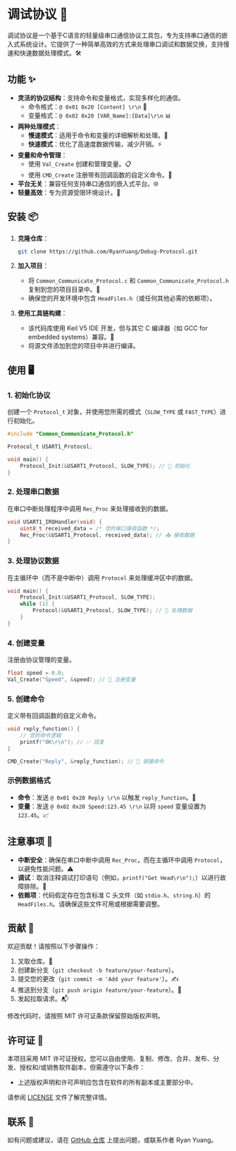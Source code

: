 # 调试协议 🚀

调试协议是一个基于C语言的轻量级串口通信协议工具包，专为支持串口通信的嵌入式系统设计。它提供了一种简单高效的方式来处理串口调试和数据交换，支持慢速和快速数据处理模式。🛠️

## 功能 ✨

- **灵活的协议结构**：支持命令和变量格式，实现多样化的通信。
  - 命令格式：`@ 0x01 0x20 [Content] \r\n` 📡
  - 变量格式：`@ 0x02 0x20 [VAR_Name]:[Data]\r\n` 📊
- **两种处理模式**：
  - **慢速模式**：适用于命令和变量的详细解析和处理。🐢
  - **快速模式**：优化了高速度数据传输，减少开销。⚡
- **变量和命令管理**：
  - 使用 `Val_Create` 创建和管理变量。📋
  - 使用 `CMD_Create` 注册带有回调函数的自定义命令。🔧
- **平台无关**：兼容任何支持串口通信的嵌入式平台。🌐
- **轻量高效**：专为资源受限环境设计。💾

## 安装 📦

1. **克隆仓库**：
   ```bash
   git clone https://github.com/RyanYuang/Debug-Protocol.git
   ```

2. **加入项目**：
   - 将 `Common_Communicate_Protocol.c` 和 `Common_Communicate_Protocol.h` 复制到您的项目目录中。📂
   - 确保您的开发环境中包含 `HeadFiles.h`（或任何其他必需的依赖项）。

3. **使用工具链构建**：
   - 该代码库使用 Keil V5 IDE 开发，但与其它 C 编译器（如 GCC for embedded systems）兼容。🔨
   - 将源文件添加到您的项目中并进行编译。

## 使用 🖥️

### 1. 初始化协议
创建一个 `Protocol_t` 对象，并使用您所需的模式（`SLOW_TYPE` 或 `FAST_TYPE`）进行初始化。

```c
#include "Common_Communicate_Protocol.h"

Protocol_t USART1_Protocol;

void main() {
    Protocol_Init(&USART1_Protocol, SLOW_TYPE); // 🚀 初始化
}
```

### 2. 处理串口数据
在串口中断处理程序中调用 `Rec_Proc` 来处理接收到的数据。

```c
void USART1_IRQHandler(void) {
    uint8_t received_data = /* 您的串口接收函数 */;
    Rec_Proc(&USART1_Protocol, received_data); // 📥 接收数据
}
```

### 3. 处理协议数据
在主循环中（而不是中断中）调用 `Protocol` 来处理缓冲区中的数据。

```c
void main() {
    Protocol_Init(&USART1_Protocol, SLOW_TYPE);
    while (1) {
        Protocol(&USART1_Protocol, SLOW_TYPE); // 🔄 处理数据
    }
}
```

### 4. 创建变量
注册由协议管理的变量。

```c
float speed = 0.0;
Val_Create("Speed", &speed); // 📝 注册变量
```

### 5. 创建命令
定义带有回调函数的自定义命令。

```c
void reply_function() {
    // 您的命令逻辑
    printf("OK\r\n"); // ✅ 回复
}

CMD_Create("Reply", &reply_function); // 🔗 链接命令
```

### 示例数据格式
- **命令**：发送 `@ 0x01 0x20 Reply \r\n` 以触发 `reply_function`。🎯
- **变量**：发送 `@ 0x02 0x20 Speed:123.45 \r\n` 以将 `speed` 变量设置为 `123.45`。📈

## 注意事项 📌
- **中断安全**：确保在串口中断中调用 `Rec_Proc`，而在主循环中调用 `Protocol`，以避免性能问题。⚠️
- **调试**：取消注释调试打印语句（例如，`printf("Get Head\r\n");`）以进行故障排除。🐞
- **依赖项**：代码假定存在包含标准 C 头文件（如 `stdio.h`、`string.h`）的 `HeadFiles.h`。请确保这些文件可用或根据需要调整。

## 贡献 🤝
欢迎贡献！请按照以下步骤操作：
1. 叉取仓库。🍴
2. 创建新分支（`git checkout -b feature/your-feature`）。
3. 提交您的更改（`git commit -m 'Add your feature'`）。✍️
4. 推送到分支（`git push origin feature/your-feature`）。🚀
5. 发起拉取请求。📬

修改代码时，请按照 MIT 许可证条款保留原始版权声明。

## 许可证 📜
本项目采用 MIT 许可证授权。您可以自由使用、复制、修改、合并、发布、分发、授权和/或销售软件副本，但需遵守以下条件：

- 上述版权声明和许可声明应包含在软件的所有副本或主要部分中。

请参阅 [LICENSE](LICENSE) 文件了解完整详情。

## 联系 📧
如有问题或建议，请在 [GitHub 仓库](https://github.com/RyanYuang/Debug-Protocol) 上提出问题，或联系作者 Ryan Yuang。
